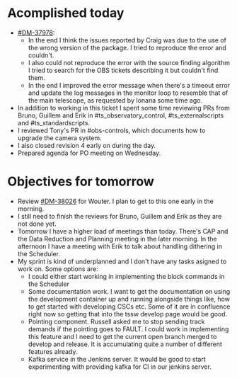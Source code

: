 
# Acomplished today

* [#DM-37978](https://jira.lsstcorp.org/browse/DM-37978):
	* In the end I think the issues reported by Craig was due to the use of the wrong version of the package.
	   I tried to reproduce the error and couldn't.
	* I also could not reproduce the error with the source finding algorithm I tried to search for the OBS tickets describing it but couldn't find them. 
	* In the end I improved the error message when there's a timeout error and update the log messages in the monitor loop to resemble that of the main telescope, as requested by Ionana some time ago. 
* In addition to working in this ticket I spent some time reviewing PRs from Bruno, Guillem and Erik in #ts_observatory_control, #ts_externalscripts and #ts_standardscripts.
* I reviewed Tony's PR in #obs-controls, which documents how to upgrade the camera system.
* I also closed revision 4 early on during the day.
* Prepared agenda for PO meeting on Wednesday.

# Objectives for tomorrow

* Review [#DM-38026](https://jira.lsstcorp.org/browse/DM-38026) for Wouter. I plan to get to this one early in the morning. 
* I still need to finish the reviews for Bruno, Guillem and Erik as they are not done yet. 
* Tomorrow I have a higher load of meetings than today. There's CAP and the Data Reduction and Planning meeting in the later morning. In the afternoon I have a meeting with Erik to talk about handling dithering in the Scheduler.
* My sprint is kind of underplanned and I don't have any tasks asigned to work on. Some options are:
	* I could either start working in implementing the block commands in the Scheduler
	* Some documentation work. I want to get the documentation on using the development container up and running alongside things like, how to get started with developing CSCs etc. Some of it are in confluence right now so getting that into the tssw develop page would be good.
	* Pointing component. Russell asked me to stop sending track demands if the pointing goes to FAULT. I could work in implementing this feature and I need to get the current open branch merged to develop and release. It is accumulating quite a number of different features already.
	* Kafka service in the Jenkins server. It would be good to start experimenting with providing kafka for CI in our jenkins server.
